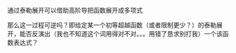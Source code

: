 通过泰勒展开可以借助高阶导把函数展开成多项式

那么这一过程可逆吗？即给定某一个初等超越函数（或者限制更少？）的泰勒展开，能否反演出（我也不知道这个词用得对不对。。。用错了恳求别打我）一个该函数表达式？